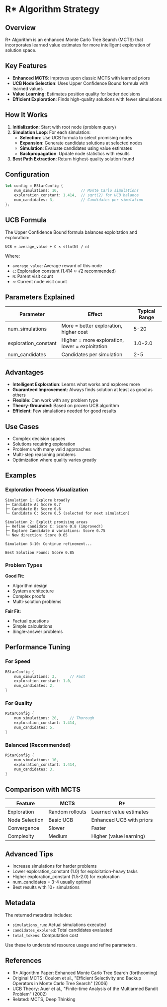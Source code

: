 # R* Algorithm Strategy

## Overview

R* Algorithm is an enhanced Monte Carlo Tree Search (MCTS) that incorporates learned value estimates for more intelligent exploration of solution space.

## Key Features

- **Enhanced MCTS**: Improves upon classic MCTS with learned priors
- **UCB Node Selection**: Uses Upper Confidence Bound formula with learned values
- **Value Learning**: Estimates position quality for better decisions
- **Efficient Exploration**: Finds high-quality solutions with fewer simulations

## How It Works

1. **Initialization**: Start with root node (problem query)
2. **Simulation Loop**: For each simulation:
   - **Selection**: Use UCB formula to select promising nodes
   - **Expansion**: Generate candidate solutions at selected nodes
   - **Simulation**: Evaluate candidates using value estimates
   - **Backpropagation**: Update node statistics with results
3. **Best Path Extraction**: Return highest-quality solution found

## Configuration

```rust
let config = RStarConfig {
    num_simulations: 10,          // Monte Carlo simulations
    exploration_constant: 1.414,  // sqrt(2) for UCB balance
    num_candidates: 3,            // Candidates per simulation
};
```

## UCB Formula

The Upper Confidence Bound formula balances exploitation and exploration:

```
UCB = average_value + C × √(ln(N) / n)
```

Where:
- `average_value`: Average reward of this node
- `C`: Exploration constant (1.414 ≈ √2 recommended)
- `N`: Parent visit count
- `n`: Current node visit count

## Parameters Explained

| Parameter | Effect | Typical Range |
|-----------|--------|---|
| num_simulations | More = better exploration, higher cost | 5-20 |
| exploration_constant | Higher = more exploration, lower = exploitation | 1.0-2.0 |
| num_candidates | Candidates per simulation | 2-5 |

## Advantages

- **Intelligent Exploration**: Learns what works and explores more
- **Guaranteed Improvement**: Always finds solution at least as good as others
- **Flexible**: Can work with any problem type
- **Theory-Grounded**: Based on proven UCB algorithm
- **Efficient**: Few simulations needed for good results

## Use Cases

- Complex decision spaces
- Solutions requiring exploration
- Problems with many valid approaches
- Multi-step reasoning problems
- Optimization where quality varies greatly

## Examples

### Exploration Process Visualization

```
Simulation 1: Explore broadly
├─ Candidate A: Score 0.7
├─ Candidate B: Score 0.6
└─ Candidate C: Score 0.5 (selected for next simulation)

Simulation 2: Exploit promising areas
├─ Refine Candidate C: Score 0.8 (improved!)
├─ Explore Candidate A variations: Score 0.75
└─ New direction: Score 0.65

Simulation 3-10: Continue refinement...

Best Solution Found: Score 0.85
```

### Problem Types

**Good Fit:**
- Algorithm design
- System architecture
- Complex proofs
- Multi-solution problems

**Fair Fit:**
- Factual questions
- Simple calculations
- Single-answer problems

## Performance Tuning

### For Speed
```rust
RStarConfig {
    num_simulations: 3,      // Fast
    exploration_constant: 1.0,
    num_candidates: 2,
}
```

### For Quality
```rust
RStarConfig {
    num_simulations: 20,     // Thorough
    exploration_constant: 1.414,
    num_candidates: 5,
}
```

### Balanced (Recommended)
```rust
RStarConfig {
    num_simulations: 10,
    exploration_constant: 1.414,
    num_candidates: 3,
}
```

## Comparison with MCTS

| Feature | MCTS | R* |
|---------|------|-----|
| Exploration | Random rollouts | Learned value estimates |
| Node Selection | Basic UCB | Enhanced UCB with priors |
| Convergence | Slower | Faster |
| Complexity | Medium | Higher (value learning) |

## Advanced Tips

- Increase simulations for harder problems
- Lower exploration_constant (1.0) for exploitation-heavy tasks
- Higher exploration_constant (1.5-2.0) for exploration
- num_candidates = 3-4 usually optimal
- Best results with 10+ simulations

## Metadata

The returned metadata includes:
- `simulations_run`: Actual simulations executed
- `candidates_explored`: Total candidates evaluated
- `total_tokens`: Computation cost

Use these to understand resource usage and refine parameters.

## References

- R* Algorithm Paper: Enhanced Monte Carlo Tree Search (forthcoming)
- Original MCTS: Coulom et al., "Efficient Selectivity and Backup Operators in Monte Carlo Tree Search" (2006)
- UCB Theory: Auer et al., "Finite-time Analysis of the Multiarmed Bandit Problem" (2002)
- Related: MCTS, Deep Thinking
